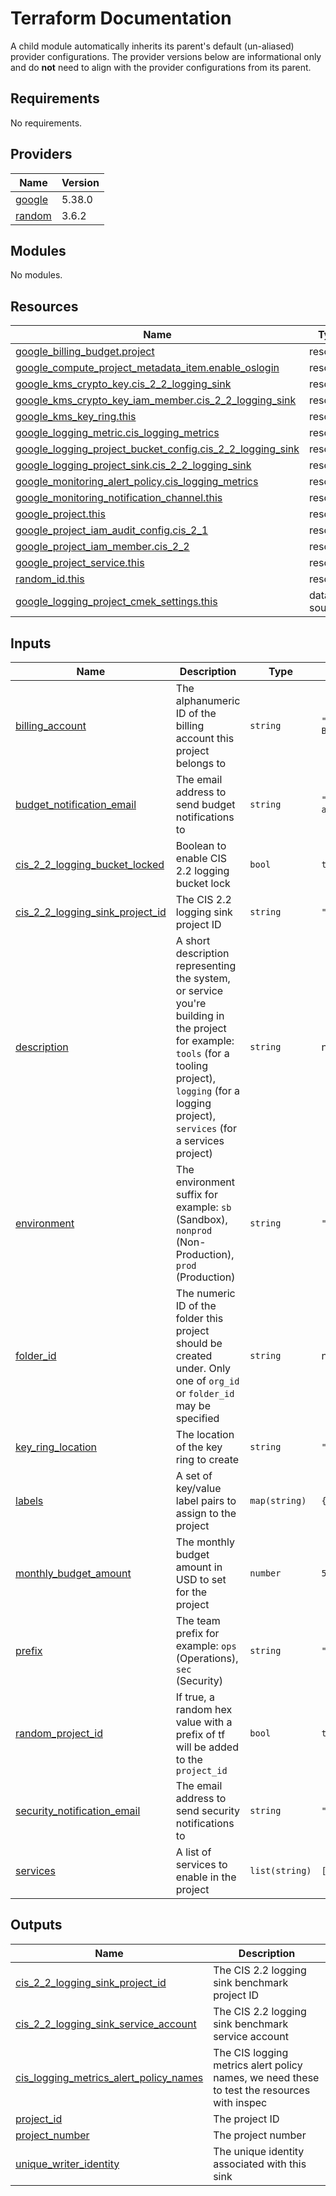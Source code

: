 # Terraform Documentation

A child module automatically inherits its parent's default (un-aliased) provider configurations. The provider versions below are informational only and do **not** need to align with the provider configurations from its parent.

<!-- BEGINNING OF PRE-COMMIT-TERRAFORM DOCS HOOK -->
## Requirements

No requirements.

## Providers

| Name | Version |
|------|---------|
| <a name="provider_google"></a> [google](#provider\_google) | 5.38.0 |
| <a name="provider_random"></a> [random](#provider\_random) | 3.6.2 |

## Modules

No modules.

## Resources

| Name | Type |
|------|------|
| [google_billing_budget.project](https://registry.terraform.io/providers/hashicorp/google/latest/docs/resources/billing_budget) | resource |
| [google_compute_project_metadata_item.enable_oslogin](https://registry.terraform.io/providers/hashicorp/google/latest/docs/resources/compute_project_metadata_item) | resource |
| [google_kms_crypto_key.cis_2_2_logging_sink](https://registry.terraform.io/providers/hashicorp/google/latest/docs/resources/kms_crypto_key) | resource |
| [google_kms_crypto_key_iam_member.cis_2_2_logging_sink](https://registry.terraform.io/providers/hashicorp/google/latest/docs/resources/kms_crypto_key_iam_member) | resource |
| [google_kms_key_ring.this](https://registry.terraform.io/providers/hashicorp/google/latest/docs/resources/kms_key_ring) | resource |
| [google_logging_metric.cis_logging_metrics](https://registry.terraform.io/providers/hashicorp/google/latest/docs/resources/logging_metric) | resource |
| [google_logging_project_bucket_config.cis_2_2_logging_sink](https://registry.terraform.io/providers/hashicorp/google/latest/docs/resources/logging_project_bucket_config) | resource |
| [google_logging_project_sink.cis_2_2_logging_sink](https://registry.terraform.io/providers/hashicorp/google/latest/docs/resources/logging_project_sink) | resource |
| [google_monitoring_alert_policy.cis_logging_metrics](https://registry.terraform.io/providers/hashicorp/google/latest/docs/resources/monitoring_alert_policy) | resource |
| [google_monitoring_notification_channel.this](https://registry.terraform.io/providers/hashicorp/google/latest/docs/resources/monitoring_notification_channel) | resource |
| [google_project.this](https://registry.terraform.io/providers/hashicorp/google/latest/docs/resources/project) | resource |
| [google_project_iam_audit_config.cis_2_1](https://registry.terraform.io/providers/hashicorp/google/latest/docs/resources/project_iam_audit_config) | resource |
| [google_project_iam_member.cis_2_2](https://registry.terraform.io/providers/hashicorp/google/latest/docs/resources/project_iam_member) | resource |
| [google_project_service.this](https://registry.terraform.io/providers/hashicorp/google/latest/docs/resources/project_service) | resource |
| [random_id.this](https://registry.terraform.io/providers/hashicorp/random/latest/docs/resources/id) | resource |
| [google_logging_project_cmek_settings.this](https://registry.terraform.io/providers/hashicorp/google/latest/docs/data-sources/logging_project_cmek_settings) | data source |

## Inputs

| Name | Description | Type | Default | Required |
|------|-------------|------|---------|:--------:|
| <a name="input_billing_account"></a> [billing\_account](#input\_billing\_account) | The alphanumeric ID of the billing account this project belongs to | `string` | `"01C550-A2C86B-B8F16B"` | no |
| <a name="input_budget_notification_email"></a> [budget\_notification\_email](#input\_budget\_notification\_email) | The email address to send budget notifications to | `string` | `"billing-admins@osinfra.io"` | no |
| <a name="input_cis_2_2_logging_bucket_locked"></a> [cis\_2\_2\_logging\_bucket\_locked](#input\_cis\_2\_2\_logging\_bucket\_locked) | Boolean to enable CIS 2.2 logging bucket lock | `bool` | `true` | no |
| <a name="input_cis_2_2_logging_sink_project_id"></a> [cis\_2\_2\_logging\_sink\_project\_id](#input\_cis\_2\_2\_logging\_sink\_project\_id) | The CIS 2.2 logging sink project ID | `string` | `""` | no |
| <a name="input_description"></a> [description](#input\_description) | A short description representing the system, or service you're building in the project for example: `tools` (for a tooling project), `logging` (for a logging project), `services` (for a services project) | `string` | n/a | yes |
| <a name="input_environment"></a> [environment](#input\_environment) | The environment suffix for example: `sb` (Sandbox), `nonprod` (Non-Production), `prod` (Production) | `string` | `"sb"` | no |
| <a name="input_folder_id"></a> [folder\_id](#input\_folder\_id) | The numeric ID of the folder this project should be created under. Only one of `org_id` or `folder_id` may be specified | `string` | n/a | yes |
| <a name="input_key_ring_location"></a> [key\_ring\_location](#input\_key\_ring\_location) | The location of the key ring to create | `string` | `"us"` | no |
| <a name="input_labels"></a> [labels](#input\_labels) | A set of key/value label pairs to assign to the project | `map(string)` | `{}` | no |
| <a name="input_monthly_budget_amount"></a> [monthly\_budget\_amount](#input\_monthly\_budget\_amount) | The monthly budget amount in USD to set for the project | `number` | `5` | no |
| <a name="input_prefix"></a> [prefix](#input\_prefix) | The team prefix for example: `ops` (Operations), `sec` (Security) | `string` | `"test"` | no |
| <a name="input_random_project_id"></a> [random\_project\_id](#input\_random\_project\_id) | If true, a random hex value with a prefix of tf will be added to the `project_id` | `bool` | `true` | no |
| <a name="input_security_notification_email"></a> [security\_notification\_email](#input\_security\_notification\_email) | The email address to send security notifications to | `string` | `"security@osinfra.io"` | no |
| <a name="input_services"></a> [services](#input\_services) | A list of services to enable in the project | `list(string)` | `[]` | no |

## Outputs

| Name | Description |
|------|-------------|
| <a name="output_cis_2_2_logging_sink_project_id"></a> [cis\_2\_2\_logging\_sink\_project\_id](#output\_cis\_2\_2\_logging\_sink\_project\_id) | The CIS 2.2 logging sink benchmark project ID |
| <a name="output_cis_2_2_logging_sink_service_account"></a> [cis\_2\_2\_logging\_sink\_service\_account](#output\_cis\_2\_2\_logging\_sink\_service\_account) | The CIS 2.2 logging sink benchmark service account |
| <a name="output_cis_logging_metrics_alert_policy_names"></a> [cis\_logging\_metrics\_alert\_policy\_names](#output\_cis\_logging\_metrics\_alert\_policy\_names) | The CIS logging metrics alert policy names, we need these to test the resources with inspec |
| <a name="output_project_id"></a> [project\_id](#output\_project\_id) | The project ID |
| <a name="output_project_number"></a> [project\_number](#output\_project\_number) | The project number |
| <a name="output_unique_writer_identity"></a> [unique\_writer\_identity](#output\_unique\_writer\_identity) | The unique identity associated with this sink |
<!-- END OF PRE-COMMIT-TERRAFORM DOCS HOOK -->
